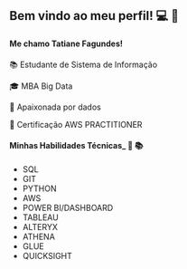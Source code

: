 ## Bem vindo ao meu perfil! :computer: :wave:
#### Me chamo Tatiane Fagundes! ####
📚 Estudante de Sistema de Informação
<p> 🎓 MBA Big Data <p>
<p> 🎲 Apaixonada por dados <p>
<p> 🚀 Certificação AWS PRACTITIONER <p>
 

#### Minhas Habilidades Técnicas_ :dart: :books:

  * SQL 
  * GIT  
  * PYTHON 
  * AWS 
  * POWER BI/DASHBOARD
  * TABLEAU
  * ALTERYX
  * ATHENA
  * GLUE
  * QUICKSIGHT


<!--
**TatianeFagundes/TatianeFagundes** is a ✨ _special_ ✨ repository because its `README.md` (this file) appears on your GitHub profile.

Here are some ideas to get you started:

- 🔭 olaI’m currently working on ...
- 🌱 I’m currently learning ...
- 👯 I’m looking to collaborate on ...
- 🤔 I’m looking for help with ...
- 💬 Ask me about ...
- 📫 How to reach me: ...
- 😄 Pronouns: ...
- ⚡ Fun fact: ...
-->
